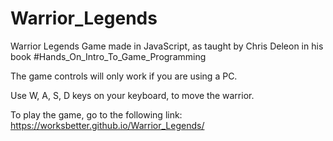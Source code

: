 # Warrior_Legends

Warrior Legends Game made in JavaScript, as taught by Chris Deleon in his book #Hands_On_Intro_To_Game_Programming

The game controls will only work if you are using a PC.

Use W, A, S, D keys on your keyboard, to move the warrior.

To play the game, go to the following link: https://worksbetter.github.io/Warrior_Legends/
